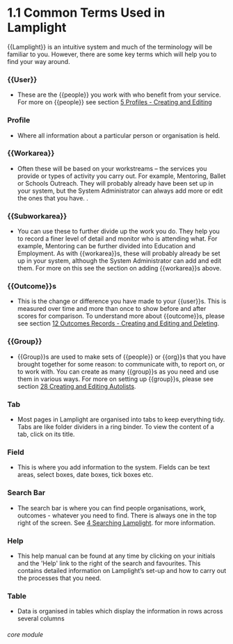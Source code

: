 # 1.1 Common Terms Used in Lamplight

{{Lamplight}} is an intuitive system and much of the terminology will be familiar to you. However, there are some key terms which will help you to find your way around.

### {{User}}
- These are the {{people}} you work with who benefit from your service. For more on {{people}} see section [5 Profiles - Creating and Editing](/help/index/p/5)

### Profile
- Where all information about a particular person or organisation is held.

### {{Workarea}}
- Often these will be based on your workstreams – the services you provide or types of activity you carry out. For example, Mentoring, Ballet or Schools Outreach. They will probably already have been set up in your system, but the System Administrator can always add more or edit the ones that you have. .

### {{Subworkarea}}
- You can use these to further divide up the work you do. They help you to record a finer level of detail and monitor who is attending what. For example, Mentoring can be further divided into Education and Employment. As with {{workarea}}s, these will probably already be set up in your system, although the System Administrator can add and edit them. For more on this see the section on adding {{workarea}}s above. 

### {{Outcome}}s
- This is the change or difference you have made to your {{user}}s. This is measured over time and more than once to show before and after scores for comparison. To understand more about {{outcome}}s, please see section [12 Outcomes Records - Creating and Editing  and Deleting](/help/index/p/12).

### {{Group}}
- {{Group}}s are used to make sets of {{people}} or {{org}}s that you have brought together for some reason: to communicate with, to report on, or to work with. You can create as many {{group}}s as you need and use them in various ways. For more on setting up {{group}}s, please see section [28 Creating and Editing Autolists](/help/index/p/28).

### Tab
- Most pages in Lamplight are organised into tabs to keep everything tidy. Tabs are like folder dividers in a ring binder. To view the content of a tab, click on its title.

### Field  
- This is where you add information to the system. Fields can be text areas, select boxes, date boxes, tick boxes etc.

### Search Bar
- The search bar is where you can find people organisations, work, outcomes - whatever you need to find.
There is always one in the top right of the screen. See [4 Searching Lamplight](/help/index/p/4).
 for more information. 

### Help
- This help manual can be found at any time by clicking on your initials and the 'Help' link to the right of the search and favourites. This contains detailed information on Lamplight’s set-up and how to carry out the processes that you need. 

### Table
- Data is organised in tables which display the information in rows across several columns 



###### core module
